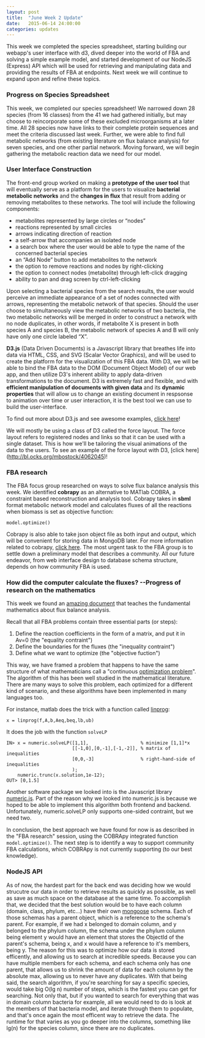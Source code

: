 ```yaml
---
layout: post
title:  "June Week 2 Update"
date:   2015-06-14 24:00:00
categories: updates
---
```


This week we completed the species spreadsheet, starting building our webapp's
user interface with d3, dived deeper into the world of FBA and solving a simple
example model, and started development of our NodeJS (Express) API which will
be used for retrieving and manipulating data and providing the results of FBA
at endpoints. Next week we will continue to expand upon and refine these topics. 

### Progress on Species Spreadsheet
This week, we completed our species spreadsheet! We narrowed down 28 species
(from 16 classes) from the 41 we had gathered initially, but may choose to
reincorporate some of these excluded microorganisms at a later time. All 28
species now have links to their complete protein sequences and meet the criteria
discussed last week. Further, we were able to find full metabolic networks (from
existing literature on flux balance analysis) for seven species, and one other
partial network. Moving forward, we will begin gathering the metabolic reaction
data we need for our model.

### User Interface Construction
The front-end group worked on making a **prototype of the user tool** that will
eventually serve as a platform for the users to visualize **bacterial metabolic
networks** and the **changes in flux** that result from adding or removing
metabolites to these networks. The tool will include the following components:

* metabolites represented by large circles or “nodes”
* reactions represented by small circles
* arrows indicating direction of reaction
* a self-arrow that accompanies an isolated node
* a search box where the user would be able to type the name of the concerned bacterial species
* an “Add Node” button to add metabolites to the network
* the option to remove reactions and nodes by right-clicking
* the option to connect nodes (metabolite) through left-click dragging
* ability to pan and drag screen by ctrl-left-clicking

Upon selecting a bacterial species from the search results, the user would
perceive an immediate appearance of a set of nodes connected with arrows,
representing the metabolic network of that species. Should the user choose to
simultaneously view the metabolic networks of two bacteria, the two metabolic
networks will be merged in order to construct a network with no node duplicates,
in other words, if metabolite X is present in both species A and species B, the
metabolic network of species A and B will only have only one circle labeled “X”. 

**D3.js** (Data Driven Documents) is a Javascript library that breathes life
into data via HTML, CSS, and SVG (Scalar Vector Graphics), and will be used to
create the platform for the visualization of this FBA data. With D3, we will be
able to bind the FBA data to the DOM (Document Object Model) of our web app, and
then utilize D3's inherent ability to apply data-driven transformations to the
document. D3 is extremely fast and flexible, and with **efficient manipulation
of documents with given data** and its **dynamic properties** that will allow us
to change an existing document in respsonse to animation over time or user
interaction, it is the best tool we can use to build the user-interface. 

To find out more about D3.js and see awesome examples, [click
here](http://d3js.org/)!

We will mostly be using a class of D3 called the force layout. The force layout
refers to registered nodes and links so that it can be used with a single
dataset. This is how we'll be tailoring the visual animations of the data to the
users.
To see an example of the force layout with D3, [click here]
(http://bl.ocks.org/mbostock/4062045)!


### FBA research
The FBA focus group researched on ways to solve flux balance analysis this week.
We identified **cobrapy** as an alternative to MATlab COBRA, a constraint based
reconstruction and analysis tool. Cobrapy takes in **sbml** format metabolic
network model and calculates fluxes of all the reactions when biomass is set as
objective function:

```
model.optimize()
```

Cobrapy is also able to take json object file as both input and output, which
will be convenient for storing data in MongoDB later. For more information
related to cobrapy, [click here](cobrapy.readthedocs.org/).  The most urgent
task to the FBA group is to settle down a preliminary model that describes a
community. All our future endeavor, from web interface design to database schema
structure, depends on how community FBA is used. 

### How did the computer calculate the fluxes? --Progress of research on the mathematics
This week we found an [amazing
document](http://wwwf.imperial.ac.uk/~nsjones/lec-fba.pdf) that teaches the
fundamental mathematics about flux balance analysis.

Recall that all FBA problems contain three essential parts (or steps):

1. Define the reaction coefficients in the form of a matrix, and put it in Av=0 (the "equality contraint")
2. Define the boundaries for the fluxes (the "inequality contraint")
3. Define what we want to optimize (the "objective fuction")

This way, we have framed a problem that happens to have the same structure of
what mathematicians call a "continuous [optimization
problem](https://en.wikipedia.org/wiki/Optimization_problem)". The algorithm of
this has been well studied in the mathematical literature. There are many ways
to solve this problem, each optimized for a different kind of scenario, and
these algorithms have been implemented in many languages too.

For instance, matlab does the trick with a function called [linprog](http://www.mathworks.com/help/optim/ug/linprog.html):

```
x = linprog(f,A,b,Aeq,beq,lb,ub)
```

It does the job with the function `solveLP`

```
IN> x = numeric.solveLP([1,1],                   % minimize [1,1]*x                
                        [[-1,0],[0,-1],[-1,-2]], % matrix of inequalities          
                        [0,0,-3]                 % right-hand-side of inequalities 
                        );       
    numeric.trunc(x.solution,1e-12);
OUT> [0,1.5]
```

Another software package we looked into is the Javascript library
[numeric.js](https://github.com/sloisel/numeric/). Part of the reason why we
looked into numeric.js is because we hoped to be able to implement this
algorithm both frontend and backend. Unfortunately, numeric.solveLP only
supports one-sided contraint, but we need two.

In conclusion, the best approach we have found for now is as described in the
"FBA research" session, using the COBRApy integrated function `model.optimize()`.
The next step is to identify a way to support community FBA calculations, which
COBRApy is not currently supporting (to our best knowledge).

### NodeJS API
As of now, the hardest part for the back end was deciding how we would strucutre
our data in order to retrieve results as quickly as possible, as well as save as
much space on the database at the same time. To accomplish that, we decided that
the best solution would be to have each column (domain, class, phylum, etc...)
have their own [mongoose](http://mongoosejs.com/) schema. Each of those schemas
has a parent object, which is a reference to the schema's parent. For example,
if we had x belonged to domain column, and y belonged to the phylum column, the
schema under the phylum column being element y would have an element that stores
the ObjectId of the parent's schema, being x, and x would have a reference to
it's members, being y.  The reason for this was to optimize how our data is
stored efficently, and allowing us to search at incredible speeds. Because you
can have multiple members for each schema, and each schema only has one parent,
that allows us to shrink the amount of data for each column by the absolute max,
allowing us to never have any duplicates.  With that being said, the search
algorithm, if you're searching for say a specific species, would take big
O(lg n) number of steps, which is the fastest you can get for
searching. Not only that, but if you wanted to search for everything that was in
domain column bacteria for example, all we would need to do is look at the
members of that bacteria model, and iterate through them to populate, and that's
once again the most efficent way to retrieve the data. The runtime for that
varies as you go deeper into the columns, something like lg(n) for the species
column, since there are no duplicates.
